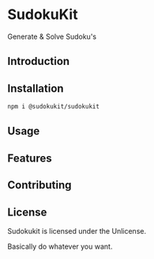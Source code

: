 # SudokuKit
Generate & Solve Sudoku's

## Introduction

## Installation

```bash
npm i @sudokukit/sudokukit
```

## Usage

## Features

## Contributing

## License

Sudokukit is licensed under the Unlicense.

Basically do whatever you want.
